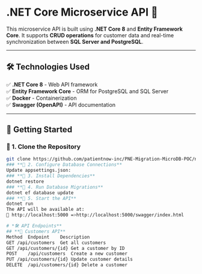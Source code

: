 # .NET Core Microservice API 🚀  

This microservice API is built using **.NET Core 8** and **Entity Framework Core**. It supports **CRUD operations** for customer data and real-time synchronization between **SQL Server and PostgreSQL**.

---

## **🛠️ Technologies Used**  
✅ **.NET Core 8** - Web API framework  
✅ **Entity Framework Core** - ORM for PostgreSQL and SQL Server  
✅ **Docker** - Containerization  
✅ **Swagger (OpenAPI)** - API documentation  

---

## **🚀 Getting Started**  

### **🔹 1. Clone the Repository**  
```sh
git clone https://github.com/patientnow-inc/PNE-Migration-MicroDB-POC/new/master.git
### **🔹 2. Configure Database Connections** 
Update appsettings.json:
### **🔹 3. Install Dependencies**
dotnet restore
### **🔹 4. Run Database Migrations**
dotnet ef database update
### **🔹 5. Start the API**
dotnet run
The API will be available at:
📍 http://localhost:5000 =>http://localhost:5000/swagger/index.html

# *🛠️ API Endpoints**
## **🔹 Customers API**
Method	Endpoint	Description
GET	/api/customers	Get all customers
GET	/api/customers/{id}	Get a customer by ID
POST	/api/customers	Create a new customer
PUT	/api/customers/{id}	Update customer details
DELETE	/api/customers/{id}	Delete a customer
